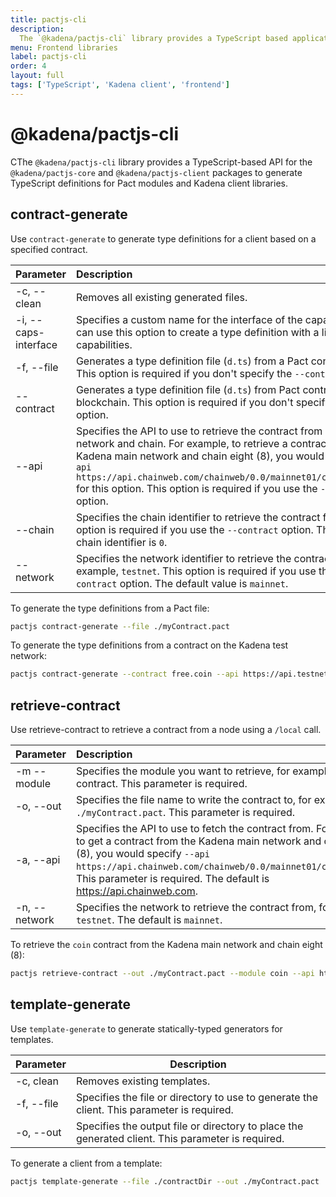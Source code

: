 ```yaml
---
title: pactjs-cli
description:
  The `@kadena/pactjs-cli` library provides a TypeScript based application programming interface API for interacting with smart contracts and the Kadena network. The library includes helper functions for the `coin` module that you can import using `@kadena/client-utils/coin` and `core` functions that you can use to develop interfaces for custom contracts.
menu: Frontend libraries
label: pactjs-cli
order: 4
layout: full
tags: ['TypeScript', 'Kadena client', 'frontend']
---
```


# @kadena/pactjs-cli

CThe `@kadena/pactjs-cli` library provides a TypeScript-based API for the `@kadena/pactjs-core` and `@kadena/pactjs-client` packages to generate TypeScript definitions for Pact modules and Kadena client libraries.

## contract-generate

Use `contract-generate` to generate type definitions for a client based on a specified contract.

| **Parameter** | **Description** | 
| :------------- | :--------------- |
| -c, --clean | Removes all existing generated files. | 
| -i, --caps-interface | Specifies a custom name for the interface of the capabilities. You can use this option to create a type definition with a limited set of capabilities. |
| -f, --file | Generates a type definition file (`d.ts`) from a Pact contract file. This option is required if you don't specify the `--contract` option. |
| --contract | Generates a type definition file (`d.ts`) from Pact contract on the blockchain. This option is required if you don't specify the `--file` option. |
| --api | Specifies the API to use to retrieve the contract from a specific network and chain. For example, to retrieve a contract from the Kadena main network and chain eight (8), you would specify `--api https://api.chainweb.com/chainweb/0.0/mainnet01/chain/8/pact` for this option. This option is required if you use the `--contract` option. |
| --chain | Specifies the chain identifier to retrieve the contract from. This option is required if you use the `--contract` option. The default chain identifier is `0`. |
| --network | Specifies the network identifier to retrieve the contract from, for example, `testnet`. This option is required if you use the `--contract` option. The default value is `mainnet`. |

To generate the type definitions from a Pact file:
```sh
pactjs contract-generate --file ./myContract.pact
```

To generate the type definitions from a contract on the Kadena test network:

```sh
pactjs contract-generate --contract free.coin --api https://api.testnet.chainweb.com/chainweb/0.0/testnet04/chain/1/pact --chain 1 --network testnet
```

## retrieve-contract

Use retrieve-contract to retrieve a contract from a node using a `/local` call.

| **Parameter** | **Description** |
| :------------- | :--------------- |
| -m --module | Specifies the module you want to retrieve, for example, the `coin` contract. This parameter is required. |
| -o, --out | Specifies the file name to write the contract to, for example, `./myContract.pact`. This parameter is required. |
| -a, --api |  Specifies the API to use to fetch the contract from. For example, to get a contract from the Kadena main network and chain eight (8), you would specify `--api https://api.chainweb.com/chainweb/0.0/mainnet01/chain/8/pact`. This parameter is required. The default is https://api.chainweb.com. |
| -n, --network | Specifies the network to retrieve the contract from, for example, `testnet`. The default is `mainnet`. |

To retrieve the `coin` contract from the Kadena main network and chain eight (8):

```sh
pactjs retrieve-contract --out ./myContract.pact --module coin --api https://api.chainweb.com/chainweb/0.0/mainnet01/chain/8/pact
```

## template-generate

Use `template-generate` to generate statically-typed generators for templates.

| **Parameter** | **Description** | 
| ------------- | --------------- |
| -c, clean | Removes existing templates. |
| -f, --file | Specifies the file or directory to use to generate the client. This parameter is required. |
| -o, --out | Specifies the output file or directory to place the generated client. This parameter is required. 

To generate a client from a template:

```sh
pactjs template-generate --file ./contractDir --out ./myContract.pact
```
